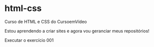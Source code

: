 # html-css
 Curso de HTML e CSS do CursoemVídeo

 Estou aprendendo a criar sites e agora vou geranciar meus repositórios!

 <a target="_blank" herf="https://felipe-ds.github.io/html-css/exercicios/ex001/index.html">Executar o exercício 001</a>